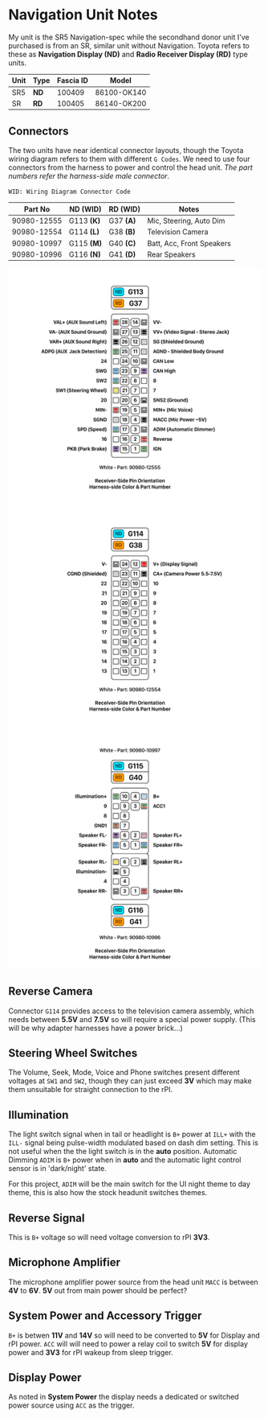 # Navigation Unit Notes

My unit is the SR5 Navigation-spec while the secondhand donor unit I've purchased is from an SR, similar unit without Navigation. Toyota refers to these as **Navigation Display (ND)** and **Radio Receiver Display (RD)** type units.

| Unit | Type | Fascia ID | Model |
|------|------|-----------|-------|
| SR5 | **ND** | 100409 | 86100-OK140 |
| SR | **RD** | 100405 | 86140-OK200 |

## Connectors

The two units have near identical connector layouts, though the Toyota wiring diagram refers to them with different `G Codes`. We need to use four connectors from the harness to power and control the head unit. _The part numbers refer the harness-side male connector_.

    WID: Wiring Diagram Connector Code

| Part No | ND (WID) | RD (WID) | Notes |
|-|-|-|-|
| 90980-12555 | G113 **(K)** | G37 **(A)** | Mic, Steering, Auto Dim |
| 90980-12554 | G114 **(L)** | G38 **(B)** | Television Camera |
| 90980-10997 | G115 **(M)** | G40 **(C)** | Batt, Acc, Front Speakers |
| 90980-10996 | G116 **(N)** | G41 **(D)** | Rear Speakers |

![G113 Pinout](img/G113.jpg)
![G114 Pinout](img/G114.jpg)
![G115 and G116 Pinout](img/G115-G116.jpg)  

## Reverse Camera

Connector `G114` provides access to the television camera assembly, which needs between **5.5V** and **7.5V** so will require a special power supply. (This will be why adapter harnesses have a power brick...)

## Steering Wheel Switches

The Volume, Seek, Mode, Voice and Phone switches present different voltages at `SW1` and `SW2`, though they can just exceed **3V** which may make them unsuitable for straight connection to the rPI. 

## Illumination

The light switch signal when in tail or headlight is `B+` power at `ILL+` with the `ILL-` signal being pulse-width modulated based on dash dim setting. This is not useful when the the light switch is in the **auto** position. Automatic Dimming `ADIM` is `B+` power when in **auto** and the automatic light control sensor is in 'dark/night' state. 

For this project, `ADIM` will be the main switch for the UI night theme to day theme, this is also how the stock headunit switches themes.

## Reverse Signal

This is `B+` voltage so will need voltage conversion to rPI **3V3**.

## Microphone Amplifier

The microphone amplifier power source from the head unit `MACC` is between **4V** to **6V**. **5V** out from main power should be perfect?

## System Power and Accessory Trigger

`B+` is betwen **11V** and **14V** so will need to be converted to **5V** for Display and rPI power. `ACC` will will need to power a relay coil to switch **5V** for display power and **3V3** for rPI wakeup from sleep trigger.

## Display Power

As noted in **System Power** the display needs a dedicated or switched power source using `ACC` as the trigger.